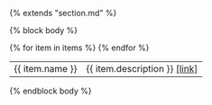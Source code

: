 {% extends "section.md" %}

{% block body %}
<table class="table table-sm">
{% for item in items %}
<tr class="row">
  <td class="col-3 col-md-2">{{ item.name }}</td>
  <td class="col-9 col-md-10">
    {{ item.description }}
    <a target="_blank" href="https://{{ item.url }}">[link]</a> 
  </td>
</tr>
{% endfor %}
</table>
{% endblock body %}
